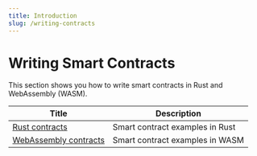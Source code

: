 ```yaml
---
title: Introduction
slug: /writing-contracts
---
```


# Writing Smart Contracts

This section shows you how to write smart contracts in Rust and WebAssembly (WASM).

| Title                                       | Description                     |
| ------------------------------------------- | ------------------------------- |
| [Rust contracts](rust.md)                   | Smart contract examples in Rust |
| [WebAssembly contracts](assembly-script.md) | Smart contract examples in WASM |
